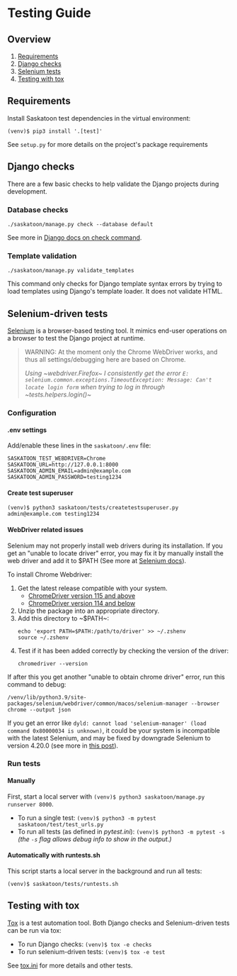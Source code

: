 # Testing Guide

## Overview
1. [Requirements](#requirements)
2. [Django checks](#django-checks)
3. [Selenium tests](#selenium-driven-tests)
4. [Testing with tox](#testing-with-tox)

## Requirements

Install Saskatoon test dependencies in the virtual environment:

```
(venv)$ pip3 install '.[test]'
```

See `setup.py` for more details on the project's package requirements

## Django checks

There are a few basic checks to help validate the Django projects during development.

### Database checks

```
./saskatoon/manage.py check --database default
```

See more in [Django docs on check command](https://docs.djangoproject.com/en/3.2/ref/django-admin/#check).

### Template validation

```
./saskatoon/manage.py validate_templates
```

This command only checks for Django template syntax errors by trying to load templates using Django's template loader. It does not validate HTML. 

## Selenium-driven tests

[Selenium](https://www.selenium.dev/) is a browser-based testing tool. It mimics end-user operations on a browser to test the Django project at runtime.

> WARNING: At the moment only the Chrome WebDriver works, and thus all settings/debugging here are based on Chrome.
>
> _Using ~webdriver.Firefox~ I consistently get the error `E: selenium.common.exceptions.TimeoutException: Message: Can't locate login form` when trying to log in through ~tests.helpers.login()~_

### Configuration

#### .env settings

Add/enable these lines in the ``saskatoon/.env`` file:

```
SASKATOON_TEST_WEBDRIVER=Chrome
SASKATOON_URL=http://127.0.0.1:8000
SASKATOON_ADMIN_EMAIL=admin@example.com
SASKATOON_ADMIN_PASSWORD=testing1234
```

#### Create test superuser

```
(venv)$ python3 saskatoon/tests/createtestsuperuser.py admin@example.com testing1234
```

#### WebDriver related issues

Selenium may not properly install web drivers during its installation. If you get an "unable to locate driver" error, you may fix it by manually install the web driver and add it to $PATH (See more at [Selenium docs](https://www.selenium.dev/documentation/en/webdriver/driver_requirements/#quick-reference)).

To install Chrome Webdriver:
1. Get the latest release compatible with your system.
    - [ChromeDriver version 115 and above](https://googlechromelabs.github.io/chrome-for-testing/)
    - [ChromeDriver version 114 and below](https://chromedriver.storage.googleapis.com/index.html)
2. Unzip the package into an appropriate directory.
3. Add this directory to ~$PATH~:
    ```
    echo 'export PATH=$PATH:/path/to/driver' >> ~/.zshenv
    source ~/.zshenv
    ```
4. Test if it has been added correctly by checking the version of the driver:
    ```
    chromedriver --version
    ```
If after this you get another "unable to obtain chrome driver" error, run this command to debug:
```
/venv/lib/python3.9/site-packages/selenium/webdriver/common/macos/selenium-manager --browser chrome --output json
```
If you get an error like `dyld: cannot load 'selenium-manager' (load command 0x80000034 is unknown)`, it could be your system is incompatible with the latest Selenium, and may be fixed by downgrade Selenium to version 4.20.0 (see more in [this post](https://github.com/SeleniumHQ/selenium/issues/13974)).

### Run tests

#### Manually

First, start a local server with `(venv)$ python3 saskatoon/manage.py runserver 8000`.

- To run a single test: `(venv)$ python3 -m pytest saskatoon/test/test_urls.py`
- To run all tests (as defined in *pytest.ini*): `(venv)$ python3 -m pytest -s` _(the `-s` flag allows debug info to show in the output.)_

#### Automatically with runtests.sh

This script starts a local server in the background and run all tests:
```
(venv)$ saskatoon/tests/runtests.sh
```

## Testing with tox

[Tox](https://tox.wiki/) is a test automation tool. Both Django checks and Selenium-driven tests can be run via tox:

- To run Django checks: `(venv)$ tox -e checks`
- To run selenium-driven tests: `(venv)$ tox -e test`

See [tox.ini](../../tox.ini) for more details and other tests.
